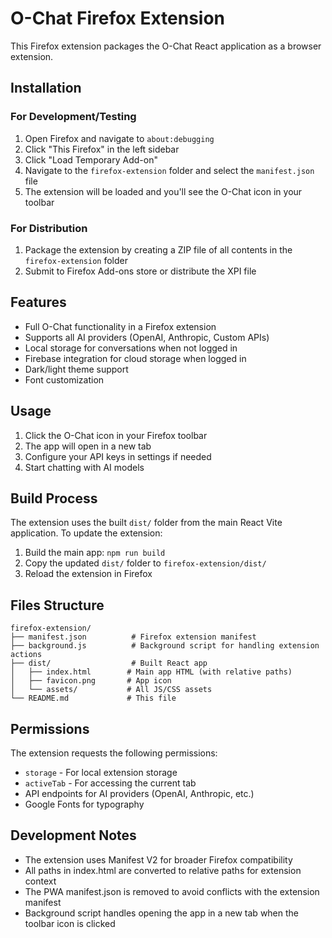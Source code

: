 # O-Chat Firefox Extension

This Firefox extension packages the O-Chat React application as a browser extension.

## Installation

### For Development/Testing

1. Open Firefox and navigate to `about:debugging`
2. Click "This Firefox" in the left sidebar
3. Click "Load Temporary Add-on"
4. Navigate to the `firefox-extension` folder and select the `manifest.json` file
5. The extension will be loaded and you'll see the O-Chat icon in your toolbar

### For Distribution

1. Package the extension by creating a ZIP file of all contents in the `firefox-extension` folder
2. Submit to Firefox Add-ons store or distribute the XPI file

## Features

- Full O-Chat functionality in a Firefox extension
- Supports all AI providers (OpenAI, Anthropic, Custom APIs)
- Local storage for conversations when not logged in
- Firebase integration for cloud storage when logged in
- Dark/light theme support
- Font customization

## Usage

1. Click the O-Chat icon in your Firefox toolbar
2. The app will open in a new tab
3. Configure your API keys in settings if needed
4. Start chatting with AI models

## Build Process

The extension uses the built `dist/` folder from the main React Vite application. To update the extension:

1. Build the main app: `npm run build`
2. Copy the updated `dist/` folder to `firefox-extension/dist/`
3. Reload the extension in Firefox

## Files Structure

```
firefox-extension/
├── manifest.json          # Firefox extension manifest
├── background.js          # Background script for handling extension actions
├── dist/                  # Built React app
│   ├── index.html        # Main app HTML (with relative paths)
│   ├── favicon.png       # App icon
│   └── assets/           # All JS/CSS assets
└── README.md             # This file
```

## Permissions

The extension requests the following permissions:
- `storage` - For local extension storage
- `activeTab` - For accessing the current tab
- API endpoints for AI providers (OpenAI, Anthropic, etc.)
- Google Fonts for typography

## Development Notes

- The extension uses Manifest V2 for broader Firefox compatibility
- All paths in index.html are converted to relative paths for extension context
- The PWA manifest.json is removed to avoid conflicts with the extension manifest
- Background script handles opening the app in a new tab when the toolbar icon is clicked
